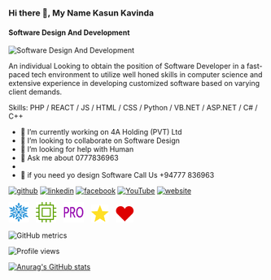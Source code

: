 ### Hi there 👋, My Name Kasun Kavinda
#### Software Design And Development
![Software Design And Development](https://scontent.fcmb2-1.fna.fbcdn.net/v/t1.6435-0/c0.7.526.275a/p526x296/178735687_110974377809608_6173243092241781250_n.jpg?_nc_cat=102&ccb=1-3&_nc_sid=e3f864&_nc_ohc=H6uqgnR2CiYAX9H4RDb&_nc_ht=scontent.fcmb2-1.fna&tp=27&oh=54e4dc00b2dfb8cc2918aa326f768538&oe=60CAF1FE)

An individual Looking to obtain the position of Software Developer in a fast-paced tech
environment to utilize well honed skills in computer science and extensive experience in
developing customized software based on varying client demands.

Skills: PHP / REACT / JS / HTML / CSS / Python / VB.NET / ASP.NET / C# / C++

- 🔭 I’m currently working on 4A Holding (PVT) Ltd
- 👯 I’m looking to collaborate on Software Design 
- 🤔 I’m looking for help with Human 
- 💬 Ask me about 0777836963 
- 
- 🤔 if you need yo design Software Call Us +94777 836963 

[<img src='https://cdn.jsdelivr.net/npm/simple-icons@3.0.1/icons/github.svg' alt='github' height='40'>](https://github.com/https://github.com/kasunkavinda480)  [<img src='https://cdn.jsdelivr.net/npm/simple-icons@3.0.1/icons/linkedin.svg' alt='linkedin' height='40'>](https://www.linkedin.com/in/https://www.linkedin.com/in/kasun-kavinda-076928145//)  [<img src='https://cdn.jsdelivr.net/npm/simple-icons@3.0.1/icons/facebook.svg' alt='facebook' height='40'>](https://www.facebook.com/https://www.facebook.com/kasun.kavindaz/)  [<img src='https://cdn.jsdelivr.net/npm/simple-icons@3.0.1/icons/youtube.svg' alt='YouTube' height='40'>](https://www.youtube.com/channel/https://www.youtube.com/channel/UCxN-H8cBcNimlKYPDXgU6FQ)  [<img src='https://cdn.jsdelivr.net/npm/simple-icons@3.0.1/icons/icloud.svg' alt='website' height='40'>](https://mypower.lk/)  

<a href='https://archiveprogram.github.com/'><img src='https://raw.githubusercontent.com/acervenky/animated-github-badges/master/assets/acbadge.gif' width='40' height='40'></a> <a href='https://docs.github.com/en/developers'><img src='https://raw.githubusercontent.com/acervenky/animated-github-badges/master/assets/devbadge.gif' width='40' height='40'></a> <a href='https://github.com/pricing'><img src='https://raw.githubusercontent.com/acervenky/animated-github-badges/master/assets/pro.gif' width='40' height='40'></a> <a href='https://stars.github.com/'><img src='https://raw.githubusercontent.com/acervenky/animated-github-badges/master/assets/starbadge.gif' width='35' height='35'></a> <a href='https://docs.github.com/en/github/supporting-the-open-source-community-with-github-sponsors'><img src='https://raw.githubusercontent.com/acervenky/animated-github-badges/master/assets/sponsorbadge.gif' width='35' height='35'></a> 

![GitHub metrics](https://metrics.lecoq.io/https://github.com/kasunkavinda480)  

![Profile views](https://gpvc.arturio.dev/https://github.com/kasunkavinda480)  


[![Anurag's GitHub stats](https://github-readme-stats.vercel.app/api?username=kasunkavinda480)](https://github.com/anuraghazra/github-readme-stats)

